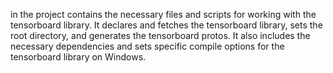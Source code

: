 in the project contains the necessary files and scripts for working with the tensorboard library. It declares and fetches the tensorboard library, sets the root directory, and generates the tensorboard protos. It also includes the necessary dependencies and sets specific compile options for the tensorboard library on Windows.